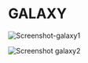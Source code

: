 # GALAXY
![Screenshot-galaxy1](https://github.com/MastooraTurkmen/Galaxy/assets/132576850/d5f96c0a-a2d5-4f70-87d0-dcd5ad1b06ed)

![Screenshot galaxy2](https://github.com/MastooraTurkmen/Galaxy/assets/132576850/32a07598-6c04-43e4-bf4b-7c3bbcbe9a8d)

